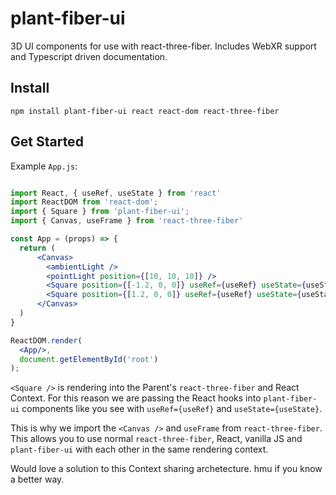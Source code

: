 # plant-fiber-ui
3D UI components for use with react-three-fiber. Includes WebXR support and Typescript driven documentation.

## Install

`npm install plant-fiber-ui react react-dom react-three-fiber`

## Get Started

Example `App.js`:

```jsx

import React, { useRef, useState } from 'react'
import ReactDOM from 'react-dom';
import { Square } from 'plant-fiber-ui';
import { Canvas, useFrame } from 'react-three-fiber'

const App = (props) => {
  return (
      <Canvas>
        <ambientLight />
        <pointLight position={[10, 10, 10]} />
        <Square position={[-1.2, 0, 0]} useRef={useRef} useState={useState} useFrame={useFrame} />
        <Square position={[1.2, 0, 0]} useRef={useRef} useState={useState} useFrame={useFrame} />
      </Canvas>
  )
}

ReactDOM.render(
  <App/>,
  document.getElementById('root')
);
```

`<Square />` is rendering into the Parent's `react-three-fiber` and React Context. For this reason we are passing the React hooks into `plant-fiber-ui` components like you see with `useRef={useRef}` and `useState={useState}`.

This is why we import the `<Canvas />` and `useFrame` from `react-three-fiber`. This allows you to use normal `react-three-fiber`, React, vanilla JS and `plant-fiber-ui` with each other in the same rendering context.

Would love a solution to this Context sharing archetecture. hmu if you know a better way.
